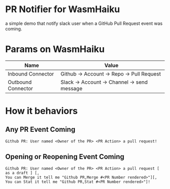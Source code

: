 # PR Notifier for WasmHaiku
a simple demo that notify slack user when a GitHub Pull Request event was coming.

# Params on WasmHaiku
| Name  | Value |
| ----- |------ |
| Inbound Connector | Github -> Account -> Repo -> Pull Request | 
| Outbound Connector | Slack -> Account -> Channel -> send message |

# How it behaviors

## Any PR Event Coming
```
Github PR: User named <Owner of the PR> <PR Action> a pull request!
```

## Opening or Reopening Event Coming
```
Github PR: User named <Owner of the PR> <PR Action> a pull request [ as a draft ] [,
You can Merge it tell me "Github PR,Merge #<PR Number rendered>"][,
You can Stat it tell me "Github PR,Stat #<PR Number rendered>"]!
```